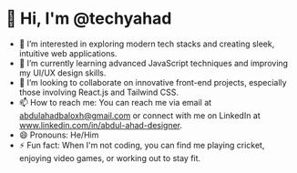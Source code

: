 # 👋 Hi, I'm @techyahad
- 👀 I’m interested in exploring modern tech stacks and creating sleek, intuitive web applications.
- 🌱 I’m currently learning advanced JavaScript techniques and improving my UI/UX design skills.
- 💞️ I’m looking to collaborate on innovative front-end projects, especially those involving React.js and Tailwind CSS.
- 📫 How to reach me: You can reach me via email at abdulahadbaloxh@gmail.com or connect with me on LinkedIn at www.linkedin.com/in/abdul-ahad-designer.
- 😄 Pronouns: He/Him
- ⚡ Fun fact: When I'm not coding, you can find me playing cricket, enjoying video games, or working out to stay fit.

<!---
techyahad/techyahad is a ✨ special ✨ repository because its `README.md` (this file) appears on your GitHub profile.
You can click the Preview link to take a look at your changes.
--->
